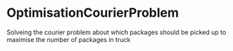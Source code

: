 # OptimisationCourierProblem
Solveing the courier problem about which packages should be picked up to maximise the number of packages in truck
